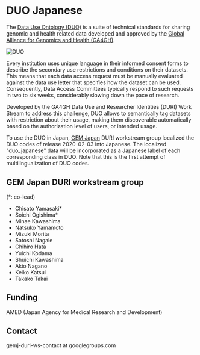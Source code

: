 # DUO Japanese

The [Data Use Ontology (DUO)](https://github.com/EBISPOT/DUO) is a suite of technical standards for sharing genomic and health related data developed and approved by the [Global Alliance for Genomics and Health (GA4GH)](https://www.ga4gh.org/).

![DUO](https://www.ga4gh.org/wp-content/uploads/DUO-WPFI-850x425-v3.png)

Every institution uses unique language in their informed consent forms to describe the secondary use restrictions and conditions on their datasets. This means that each data access request must be manually evaluated against the data use letter that specifies how the dataset can be used. Consequently, Data Access Committees typically respond to such requests in two to six weeks, considerably slowing down the pace of research.

Developed by the GA4GH Data Use and Researcher Identities (DURI) Work Stream to address this challenge, DUO allows to semantically tag datasets with restriction about their usage, making them discoverable automatically based on the authorization level of users, or intended usage.

To use the DUO in Japan, [GEM Japan](https://www.amed.go.jp/en/aboutus/collaboration/ga4gh_gem_japan.html) DURI workstream group localized the DUO codes of release 2020-02-03 into Japanese. The localized "duo_japanese" data will be incorporated as a Japanese label of each corresponding class in DUO.  Note that this is the first attempt of multilingualization of DUO codes. 

## GEM Japan DURI workstream group
(*: co-lead)
- Chisato Yamasaki* 
- Soichi Ogishima*
- Minae Kawashima
- Natsuko Yamamoto
- Mizuki Morita
- Satoshi Nagaie
- Chihiro Hata
- Yuichi Kodama
- Shuichi Kawashima
- Akio Nagano
- Keiko Katsui
- Takako Takai

## Funding

AMED (Japan Agency for Medical Research and Development)

## Contact

gemj-duri-ws-contact at googlegroups.com
